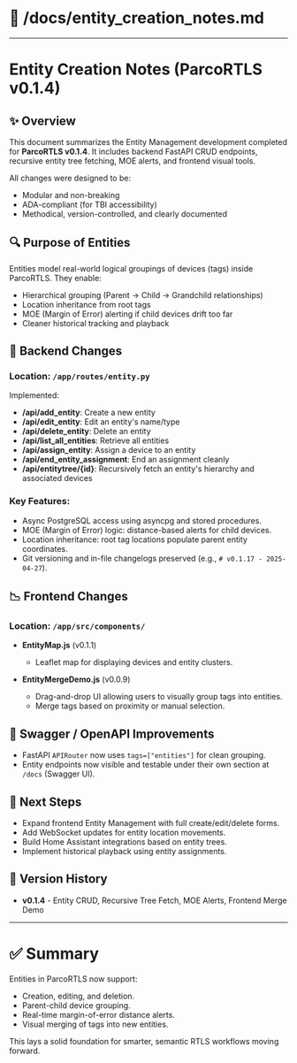 # 📁 /docs/entity_creation_notes.md

---

# Entity Creation Notes (ParcoRTLS v0.1.4)

## ✨ Overview

This document summarizes the Entity Management development completed for **ParcoRTLS v0.1.4**.
It includes backend FastAPI CRUD endpoints, recursive entity tree fetching, MOE alerts, and frontend visual tools.

All changes were designed to be:
- Modular and non-breaking
- ADA-compliant (for TBI accessibility)
- Methodical, version-controlled, and clearly documented


## 🔍 Purpose of Entities

Entities model real-world logical groupings of devices (tags) inside ParcoRTLS.
They enable:
- Hierarchical grouping (Parent -> Child -> Grandchild relationships)
- Location inheritance from root tags
- MOE (Margin of Error) alerting if child devices drift too far
- Cleaner historical tracking and playback


## 🔖 Backend Changes

### Location: `/app/routes/entity.py`

Implemented:
- **/api/add_entity**: Create a new entity
- **/api/edit_entity**: Edit an entity's name/type
- **/api/delete_entity**: Delete an entity
- **/api/list_all_entities**: Retrieve all entities
- **/api/assign_entity**: Assign a device to an entity
- **/api/end_entity_assignment**: End an assignment cleanly
- **/api/entitytree/{id}**: Recursively fetch an entity's hierarchy and associated devices

### Key Features:
- Async PostgreSQL access using asyncpg and stored procedures.
- MOE (Margin of Error) logic: distance-based alerts for child devices.
- Location inheritance: root tag locations populate parent entity coordinates.
- Git versioning and in-file changelogs preserved (e.g., `# v0.1.17 - 2025-04-27`).


## 📉 Frontend Changes

### Location: `/app/src/components/`

- **EntityMap.js** (v0.1.1)
  - Leaflet map for displaying devices and entity clusters.

- **EntityMergeDemo.js** (v0.0.9)
  - Drag-and-drop UI allowing users to visually group tags into entities.
  - Merge tags based on proximity or manual selection.


## 📄 Swagger / OpenAPI Improvements

- FastAPI `APIRouter` now uses `tags=["entities"]` for clean grouping.
- Entity endpoints now visible and testable under their own section at `/docs` (Swagger UI).


## 🔧 Next Steps

- Expand frontend Entity Management with full create/edit/delete forms.
- Add WebSocket updates for entity location movements.
- Build Home Assistant integrations based on entity trees.
- Implement historical playback using entity assignments.


## 📆 Version History

- **v0.1.4** - Entity CRUD, Recursive Tree Fetch, MOE Alerts, Frontend Merge Demo


---

# ✅ Summary

Entities in ParcoRTLS now support:
- Creation, editing, and deletion.
- Parent-child device grouping.
- Real-time margin-of-error distance alerts.
- Visual merging of tags into new entities.

This lays a solid foundation for smarter, semantic RTLS workflows moving forward.

